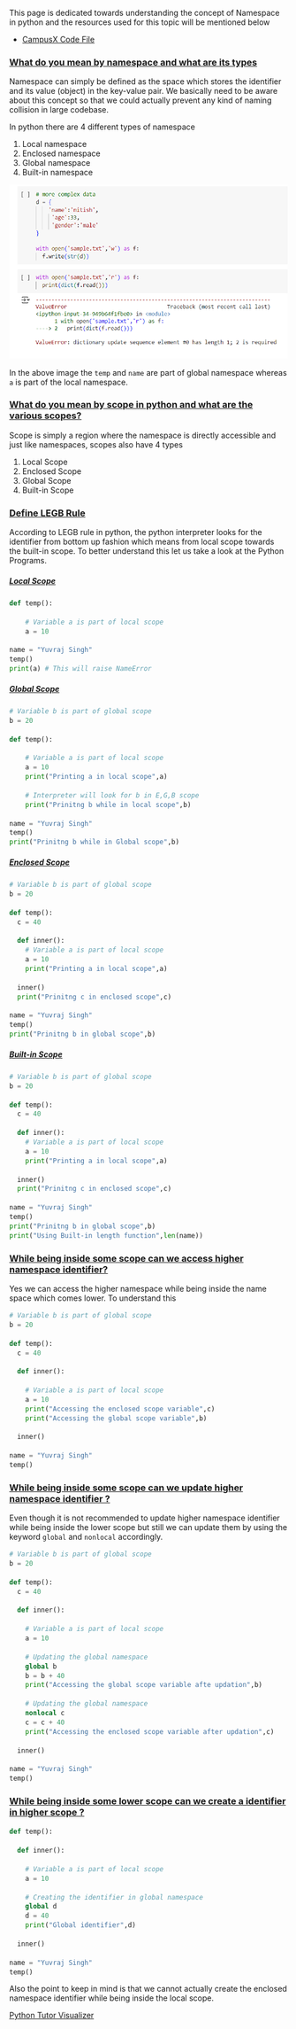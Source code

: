This page is dedicated towards understanding the concept of Namespace in python and the resources used for this topic will be mentioned below

- [CampusX Code File](https://colab.research.google.com/drive/1P5jtGzaVkIjEFFr6WSrzs0capal32QPn?usp=sharing)


### [What do you mean by namespace and what are its types](#)

Namespace can simply be defined as the space which stores the identifier and its value (object) in the key-value pair. We basically need to be aware about this concept so that we could actually prevent any kind of naming collision in large codebase.

In python there are 4 different types of namespace 

1. Local namespace
2. Enclosed namespace
3. Global namespace
4. Built-in namespace

![[Namespace Intro.png]](https://github.com/yuvraaj2002/AI-Notes/blob/master/Python/Images/Serialization_Need.png)

In the above image the `temp` and `name` are part of global namespace whereas `a` is part of the local namespace.

### [What do you mean by scope in python and what are the various scopes?](#)

Scope is simply a region where the namespace is directly accessible and just like namespaces, scopes also have 4 types

1. Local Scope
2. Enclosed Scope
3. Global Scope
4. Built-in Scope

### [Define LEGB Rule](#)

According to LEGB rule in python, the python interpreter looks for the identifier from bottom up fashion which means from local scope towards the built-in scope. To better understand this let us take a look at the Python Programs.

##### [Local Scope](#)

```python
def temp():
    
    # Variable a is part of local scope
    a = 10
    
name = "Yuvraj Singh"
temp()
print(a) # This will raise NameError
```

##### [Global Scope](#)

```python
# Variable b is part of global scope
b = 20

def temp():
    
    # Variable a is part of local scope
    a = 10
    print("Printing a in local scope",a)

	# Interpreter will look for b in E,G,B scope
    print("Prinitng b while in local scope",b)
    
name = "Yuvraj Singh"
temp()
print("Prinitng b while in Global scope",b)
```

##### [Enclosed Scope](#)

```python
# Variable b is part of global scope
b = 20

def temp():
  c = 40

  def inner():
    # Variable a is part of local scope
    a = 10
    print("Printing a in local scope",a)
  
  inner()
  print("Prinitng c in enclosed scope",c)  

name = "Yuvraj Singh"
temp()
print("Prinitng b in global scope",b)
```

##### [Built-in Scope](#)

```python
# Variable b is part of global scope
b = 20

def temp():
  c = 40

  def inner():
    # Variable a is part of local scope
    a = 10
    print("Printing a in local scope",a)
  
  inner()
  print("Prinitng c in enclosed scope",c)  

name = "Yuvraj Singh"
temp()
print("Prinitng b in global scope",b)
print("Using Built-in length function",len(name))
```

### [While being inside some scope can we access higher namespace identifier? ](#)

Yes we can access the higher namespace while being inside the name space which comes lower. To understand this 

```python
# Variable b is part of global scope
b = 20

def temp():
  c = 40

  def inner():

    # Variable a is part of local scope
    a = 10
    print("Accessing the enclosed scope variable",c)
    print("Accessing the global scope variable",b)
  
  inner()

name = "Yuvraj Singh"
temp()
```

### [While being inside some scope can we update higher namespace identifier ?](#)

Even though it is not recommended to update higher namespace identifier while being inside the lower scope but still we can update them by using the keyword `global` and `nonlocal` accordingly.

```python
# Variable b is part of global scope
b = 20

def temp():
  c = 40

  def inner():

    # Variable a is part of local scope
    a = 10

    # Updating the global namespace
    global b
    b = b + 40
    print("Accessing the global scope variable afte updation",b)

    # Updating the global namespace
    nonlocal c
    c = c + 40
    print("Accessing the enclosed scope variable after updation",c)
    
  inner()

name = "Yuvraj Singh"
temp()
```


### [While being inside some lower scope can we create a identifier in higher scope ? ](#)

```python
def temp():
  
  def inner():

    # Variable a is part of local scope
    a = 10

    # Creating the identifier in global namespace 
    global d
    d = 40
    print("Global identifier",d)
    
  inner()

name = "Yuvraj Singh"
temp()
```

Also the point to keep in mind is that we cannot actually create the enclosed namespace identifier while being inside the local scope.

[Python Tutor Visualizer](https://pythontutor.com/render.html#code=def%20temp%28%29%3A%0A%20%20%0A%20%20def%20inner%28%29%3A%0A%0A%20%20%20%20%23%20Variable%20a%20is%20part%20of%20local%20scope%0A%20%20%20%20a%20%3D%2010%0A%0A%20%20%20%20%23%20Creating%20the%20identifier%20in%20global%20namespace%20%0A%20%20%20%20global%20d%0A%20%20%20%20d%20%3D%2040%0A%20%20%20%20print%28%22Global%20identifier%22,d%29%0A%20%20%20%20%0A%20%20inner%28%29%0A%0Aname%20%3D%20%22Yuvraj%20Singh%22%0Atemp%28%29&cumulative=false&curInstr=10&heapPrimitives=nevernest&mode=display&origin=opt-frontend.js&py=3&rawInputLstJSON=%5B%5D&textReferences=false)
